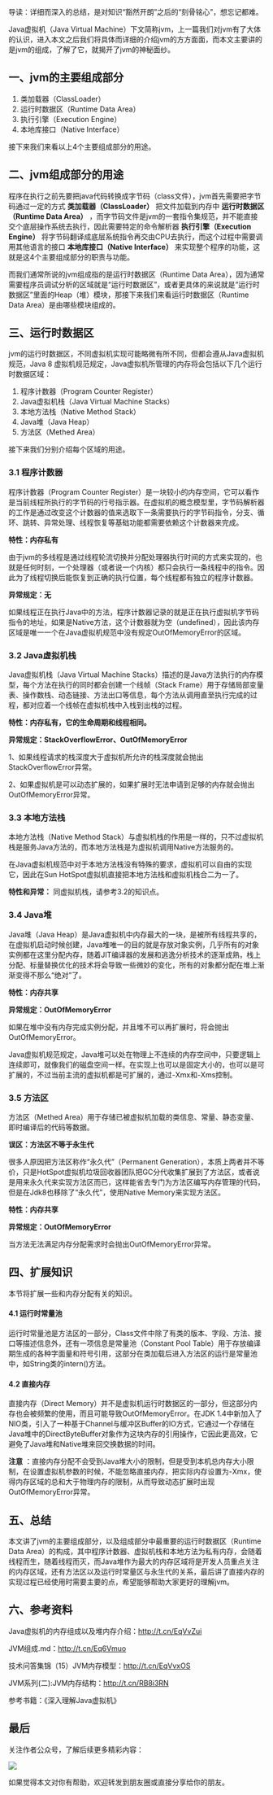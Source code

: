 导读：详细而深入的总结，是对知识“豁然开朗”之后的“刻骨铭心”，想忘记都难。

Java虚拟机（Java Virtual Machine）下文简称jvm，上一篇我们对jvm有了大体的认识，进入本文之后我们将具体而详细的介绍jvm的方方面面，而本文主要讲的是jvm的组成，了解了它，就揭开了jvm的神秘面纱。

## 一、jvm的主要组成部分

1. 类加载器（ClassLoader）
2. 运行时数据区（Runtime Data Area）
3. 执行引擎（Execution Engine）
4. 本地库接口（Native Interface）

接下来我们来看以上4个主要组成部分的用途。

## 二、jvm组成部分的用途

程序在执行之前先要把java代码转换成字节码（class文件），jvm首先需要把字节码通过一定的方式 **类加载器（ClassLoader）** 把文件加载到内存中 **运行时数据区（Runtime Data Area）** ，而字节码文件是jvm的一套指令集规范，并不能直接交个底层操作系统去执行，因此需要特定的命令解析器 **执行引擎（Execution Engine）** 将字节码翻译成底层系统指令再交由CPU去执行，而这个过程中需要调用其他语言的接口 **本地库接口（Native Interface）** 来实现整个程序的功能，这就是这4个主要组成部分的职责与功能。

而我们通常所说的jvm组成指的是运行时数据区（Runtime Data Area），因为通常需要程序员调试分析的区域就是“运行时数据区”，或者更具体的来说就是“运行时数据区”里面的Heap（堆）模块，那接下来我们来看运行时数据区（Runtime Data Area）是由哪些模块组成的。

## 三、运行时数据区

jvm的运行时数据区，不同虚拟机实现可能略微有所不同，但都会遵从Java虚拟机规范，Java 8 虚拟机规范规定，Java虚拟机所管理的内存将会包括以下几个运行时数据区域：

1. 程序计数器（Program Counter Register）
2. Java虚拟机栈（Java Virtual Machine Stacks）
3. 本地方法栈（Native Method Stack）
4. Java堆（Java Heap）
5. 方法区（Methed Area）

接下来我们分别介绍每个区域的用途。

### 3.1 程序计数器

程序计数器（Program Counter Register）是一块较小的内存空间，它可以看作是当前线程所执行的字节码的行号指示器。在虚拟机的概念模型里，字节码解析器的工作是通过改变这个计数器的值来选取下一条需要执行的字节码指令，分支、循环、跳转、异常处理、线程恢复等基础功能都需要依赖这个计数器来完成。

**特性：内存私有**

由于jvm的多线程是通过线程轮流切换并分配处理器执行时间的方式来实现的，也就是任何时刻，一个处理器（或者说一个内核）都只会执行一条线程中的指令。因此为了线程切换后能恢复到正确的执行位置，每个线程都有独立的程序计数器。

**异常规定：无**

如果线程正在执行Java中的方法，程序计数器记录的就是正在执行虚拟机字节码指令的地址，如果是Native方法，这个计数器就为空（undefined），因此该内存区域是唯一一个在Java虚拟机规范中没有规定OutOfMemoryError的区域。

### 3.2 Java虚拟机栈

Java虚拟机栈（Java Virtual Machine Stacks）描述的是Java方法执行的内存模型，每个方法在执行的同时都会创建一个线帧（Stack Frame）用于存储局部变量表、操作数栈、动态链接、方法出口等信息，每个方法从调用直至执行完成的过程，都对应着一个线帧在虚拟机栈中入栈到出栈的过程。

**特性：内存私有，它的生命周期和线程相同。**

**异常规定：StackOverflowError、OutOfMemoryError**

1、如果线程请求的栈深度大于虚拟机所允许的栈深度就会抛出StackOverflowError异常。

2、如果虚拟机是可以动态扩展的，如果扩展时无法申请到足够的内存就会抛出OutOfMemoryError异常。

### 3.3 本地方法栈

本地方法栈（Native Method Stack）与虚拟机栈的作用是一样的，只不过虚拟机栈是服务Java方法的，而本地方法栈是为虚拟机调用Native方法服务的。

在Java虚拟机规范中对于本地方法栈没有特殊的要求，虚拟机可以自由的实现它，因此在Sun HotSpot虚拟机直接把本地方法栈和虚拟机栈合二为一了。

**特性和异常：** 同虚拟机栈，请参考3.2的知识点。

### 3.4 Java堆

Java堆（Java Heap）是Java虚拟机中内存最大的一块，是被所有线程共享的，在虚拟机启动时候创建，Java堆唯一的目的就是存放对象实例，几乎所有的对象实例都在这里分配内存，随着JIT编译器的发展和逃逸分析技术的逐渐成熟，栈上分配、标量替换优化的技术将会导致一些微妙的变化，所有的对象都分配在堆上渐渐变得不那么“绝对”了。

**特性：内存共享**

**异常规定：OutOfMemoryError**

如果在堆中没有内存完成实例分配，并且堆不可以再扩展时，将会抛出OutOfMemoryError。

Java虚拟机规范规定，Java堆可以处在物理上不连续的内存空间中，只要逻辑上连续即可，就像我们的磁盘空间一样。在实现上也可以是固定大小的，也可以是可扩展的，不过当前主流的虚拟机都是可扩展的，通过-Xmx和-Xms控制。

### 3.5 方法区

方法区（Methed Area）用于存储已被虚拟机加载的类信息、常量、静态变量、即时编译后的代码等数据。

**误区：方法区不等于永生代**

很多人原因把方法区称作“永久代”（Permanent Generation），本质上两者并不等价，只是HotSpot虚拟机垃圾回收器团队把GC分代收集扩展到了方法区，或者说是用来永久代来实现方法区而已，这样能省去专门为方法区编写内存管理的代码，但是在Jdk8也移除了“永久代”，使用Native Memory来实现方法区。

**特性：内存共享**

**异常规定：OutOfMemoryError**

当方法无法满足内存分配需求时会抛出OutOfMemoryError异常。

## 四、扩展知识

本节将扩展一些和内存分配有关的知识。

#### 4.1 运行时常量池

运行时常量池是方法区的一部分，Class文件中除了有类的版本、字段、方法、接口等描述信息外，还有一项信息是常量池（Constant Pool Table）用于存放编译期生成的各种字面量和符号引用，这部分在类加载后进入方法区的运行是常量池中，如String类的intern()方法。

#### 4.2 直接内存

直接内存（Direct Memory）并不是虚拟机运行时数据区的一部分，但这部分内存也会被频繁的使用，而且可能导致OutOfMemoryError。在JDK 1.4中新加入了NIO类，引入了一种基于Channel与缓冲区Buffer的IO方式，它通过一个存储在Java堆中的DirectByteBuffer对象作为这块内存的引用操作，它因此更高效，它避免了Java堆和Native堆来回交换数据的时间。

**注意** ：直接内存分配不会受到Java堆大小的限制，但是受到本机总内存大小限制，在设置虚拟机参数的时候，不能忽略直接内存，把实际内存设置为-Xmx，使得内存区域的总和大于物理内存的限制，从而导致动态扩展时出现OutOfMemoryError异常。

## 五、总结

本文讲了jvm的主要组成部分，以及组成部分中最重要的运行时数据区（Runtime Data Area）的构成，其中程序计数器、虚拟机栈和本地方法为私有内存，会随着线程而生，随着线程而灭，而Java堆作为最大的内存区域将是开发人员重点关注的内存区域，还有方法区以及运行时常量区与永生代的关系，最后讲了直接内存的实现过程已经使用时需要主要的点，希望能够帮助大家更好的理解jvm。

## 六、参考资料

Java虚拟机的内存组成以及堆内存介绍：http://t.cn/EqVvZui

JVM组成.md：http://t.cn/Eq6Vmuo

技术问答集锦（15）JVM内存模型：http://t.cn/EqVvxOS

JVM系列(二):JVM内存结构：http://t.cn/RB8i3RN

参考书籍：《深入理解Java虚拟机》

## 最后

关注作者公众号，了解后续更多精彩内容：

![](http://icdn.apigo.cn/myinfo/gognzhonghao.jpg)

如果觉得本文对你有帮助，欢迎转发到朋友圈或直接分享给你的朋友。

